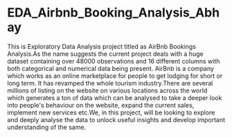 # EDA_Airbnb_Booking_Analysis_Abhay
This is Exploratory Data Analysis project titled as AirBnb Bookings Analysis.As the name suggests the current project deals with a huge dataset containing over 48000 observations and 16 different columns with both categorical and numerical data being present. AirBnb is a company which works as an online marketplace for people to get lodging for short or long term. It has revamped the whole tourism industry.There are several millions of listing on the website on various locations across the world which generates a ton of data which can be analysed to take a deeper look into people's behaviour on the website, expand the current sales, implement new services etc.We, in this project, will be looking to explore and deeply analyse the data to unlock useful insights and develop important understanding of the same.
